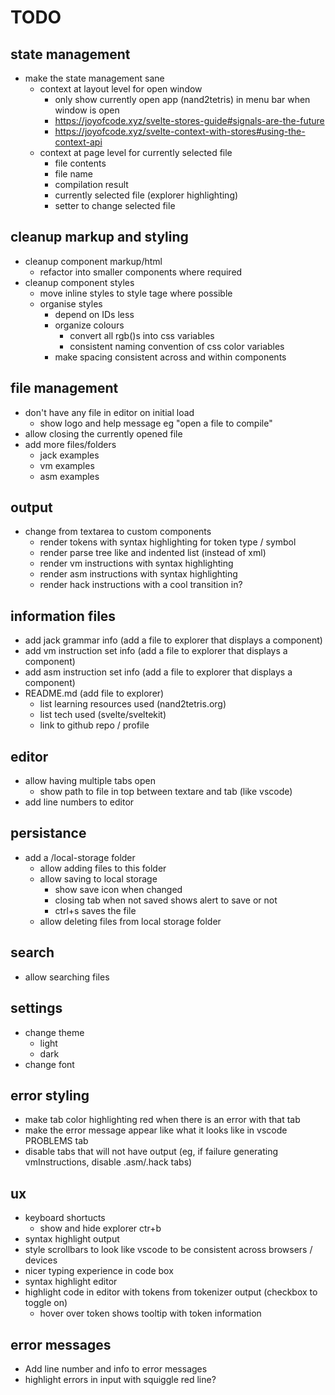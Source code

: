 # TODO

## state management

- make the state management sane
  - context at layout level for open window
    - only show currently open app (nand2tetris) in menu bar when window is open
    - <https://joyofcode.xyz/svelte-stores-guide#signals-are-the-future>
    - <https://joyofcode.xyz/svelte-context-with-stores#using-the-context-api>
  - context at page level for currently selected file
    - file contents
    - file name
    - compilation result
    - currently selected file (explorer highlighting)
    - setter to change selected file

## cleanup markup and styling

- cleanup component markup/html
  - refactor into smaller components where required
- cleanup component styles
  - move inline styles to style tage where possible
  - organise styles
    - depend on IDs less
    - organize colours
      - convert all rgb()s into css variables
      - consistent naming convention of css color variables
    - make spacing consistent across and within components

## file management

- don't have any file in editor on initial load
  - show logo and help message eg "open a file to compile"
- allow closing the currently opened file
- add more files/folders
  - jack examples
  - vm examples
  - asm examples

## output

- change from textarea to custom components
  - render tokens with syntax highlighting for token type / symbol
  - render parse tree like and indented list (instead of xml)
  - render vm instructions with syntax highlighting
  - render asm instructions with syntax highlighting
  - render hack instructions with a cool transition in?

## information files

- add jack grammar info (add a file to explorer that displays a component)
- add vm instruction set info (add a file to explorer that displays a component)
- add asm instruction set info (add a file to explorer that displays a component)
- README.md (add file to explorer)
  - list learning resources used (nand2tetris.org)
  - list tech used (svelte/sveltekit)
  - link to github repo / profile

## editor

- allow having multiple tabs open
  - show path to file in top between textare and tab (like vscode)
- add line numbers to editor

## persistance

- add a /local-storage folder
  - allow adding files to this folder
  - allow saving to local storage
    - show save icon when changed
    - closing tab when not saved shows alert to save or not
    - ctrl+s saves the file
  - allow deleting files from local storage folder

## search

- allow searching files

## settings

- change theme
  - light
  - dark
- change font

## error styling

- make tab color highlighting red when there is an error with that tab
- make the error message appear like what it looks like in vscode PROBLEMS tab
- disable tabs that will not have output (eg, if failure generating vmInstructions, disable .asm/.hack tabs)

## ux

- keyboard shortucts
  - show and hide explorer ctr+b
- syntax highlight output
- style scrollbars to look like vscode to be consistent across browsers / devices
- nicer typing experience in code box
- syntax highlight editor
- highlight code in editor with tokens from tokenizer output (checkbox to toggle on)
  - hover over token shows tooltip with token information

## error messages

- Add line number and info to error messages
- highlight errors in input with squiggle red line?
